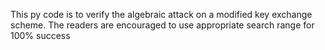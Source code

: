 This py code is to verify the algebraic attack on a modified key exchange scheme.
The readers are encouraged to use appropriate search range for 100% success
